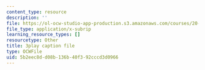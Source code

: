 ```yaml
---
content_type: resource
description: ''
file: https://ol-ocw-studio-app-production.s3.amazonaws.com/courses/20-219-becoming-the-next-bill-nye-writing-and-hosting-the-educational-show-january-iap-2015/5b2eec8dd08b136b40f392cccd3d0966_VQi6t2NfWig.srt
file_type: application/x-subrip
learning_resource_types: []
resourcetype: Other
title: 3play caption file
type: OCWFile
uid: 5b2eec8d-d08b-136b-40f3-92cccd3d0966
---
```

